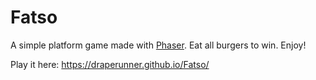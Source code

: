 # Fatso

A simple platform game made with [Phaser](https://phaser.io).
Eat all burgers to win. Enjoy!

Play it here: https://draperunner.github.io/Fatso/
